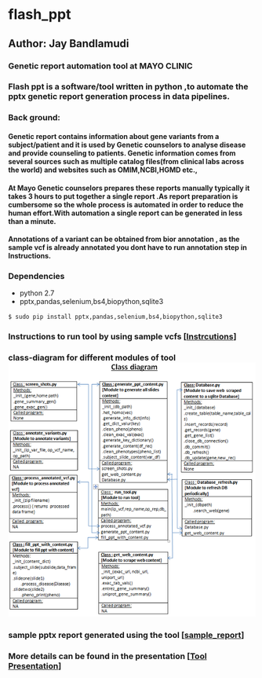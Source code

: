 # flash_ppt 

## Author: Jay Bandlamudi

### Genetic report automation tool at MAYO CLINIC 


### Flash ppt is a software/tool written in python ,to automate the pptx genetic report generation process in data pipelines.

### Back ground:
#### Genetic report contains information about  gene variants from a subject/patient and it is used by Genetic counselors to analyse disease and provide counseling to patients. Genetic information comes from several sources such as multiple catalog files(from clinical labs across the world) and websites such as OMIM,NCBI,HGMD etc., 
#### At Mayo Genetic counselors prepares these reports manually typically it takes 3 hours to put together a single report .As report preparation  is cumbersome so the whole process is automated in order to reduce the human effort.With automation a single report can be generated in less than a minute.

#### Annotations of a variant can be obtained from bior annotation , as the sample vcf is already annotated you dont have to run annotation step in Instructions.

### Dependencies

* python 2.7
* pptx,pandas,selenium,bs4,biopython,sqlite3

```
$ sudo pip install pptx,pandas,selenium,bs4,biopython,sqlite3
```

### Instructions to run tool by using sample vcfs [[Instrcutions](https://github.com/bandjay/flash_ppt/blob/master/Instructions.txt)]

### class-diagram for different modules of tool ![class_diagram](https://github.com/bandjay/flash_ppt/blob/master/class_diagram.PNG)

### sample pptx report generated using the tool [[sample_report](https://github.com/bandjay/flash_ppt/blob/master/sample_report.pptx)]

### More details can be found in the presentation [[Tool Presentation](https://github.com/bandjay/flash_ppt/blob/master/Tool_Presentation.pptx)]

